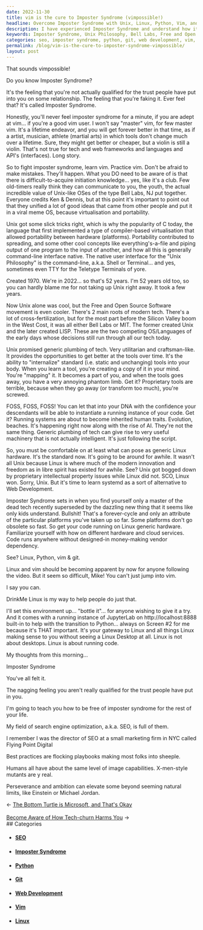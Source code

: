 ```yaml
---
date: 2022-11-30
title: vim is the cure to Imposter Syndrome (vimpossible!)
headline: Overcome Imposter Syndrome with Unix, Linux, Python, Vim, and Git!
description: I have experienced Imposter Syndrome and understand how it feels. I'm going to teach people how to be free of this feeling forever by providing an alternative to web development with Linux, Python, Vim, and Git. Vim is a lifetime endeavor and is the native user interface for the Unix Philosophy, created by Bell Labs in 1970, and the Free and Open Source Software movement provides the opportunity to get better with the tools over time.
keywords: Imposter Syndrome, Unix Philosophy, Bell Labs, Free and Open Source Software, Linux, Python, Vim, Git, SEO, Best Practices, Sheeple, Web Development, Perseverance, Ambition, Natural Limits
categories: seo, imposter syndrome, python, git, web development, vim, linux
permalink: /blog/vim-is-the-cure-to-imposter-syndrome-vimpossible/
layout: post
---
```



That sounds vimpossible!

Do you know Imposter Syndrome?

It's the feeling that you're not actually qualified for the trust people have
put into you on some relationship. The feeling that you're faking it. Ever feel
that? It's called Imposter Syndrome.

Honestly, you'll never feel imposter syndrome for a minute, if you are adept at
vim... if you're a good vim user. I won't say "master" vim, for few master vim.
It's a lifetime endeavor, and you will get forever better in that time, as if a
artist, musician, athlete (martial arts) in which tools don't change much over
a lifetime. Sure, they might get better or cheaper, but a violin is still a
violin. That's not true for tech and web frameworks and languages and API's
(interfaces). Long story.

So to fight imposter syndrome, learn vim. Practice vim. Don't be afraid to
make mistakes. They'll happen. What you DO need to be aware of is that there is
difficult-to-acquire initiation knowledge... yes, like it's a club. Few
old-timers really think they can communicate to you, the youth, the actual
incredible value of Unix-like OSes of the type Bell Labs, NJ put together.
Everyone credits Ken & Dennis, but at this point it's important to point out
that they unified a lot of good ideas that came from other people and put it in
a viral meme OS, because virtualisation and portability.

Unix got some slick tricks right, which is why the popularity of C today, the
language that first implemented a type of compiler-based virtualisation that
allowed portability between hardware (platforms). Portability contributed to
spreading, and some other cool concepts like everything's-a-file and piping
output of one program to the input of another, and how all this is generally
command-line interface native. The native user interface for the "Unix
Philosophy" is the command-line, a.k.a. Shell or Terminal... and yes, sometimes
even TTY for the Teletype Terminals of yore.

Created 1970. We're in 2022... so that's 52 years. I'm 52 years old too, so you
can hardly blame me for not taking up Unix right away. It took a few years.

Now Unix alone was cool, but the Free and Open Source Software movement is even
cooler. There's 2 main roots of modern tech. There's a lot of
cross-fertilization, but for the most part before the Silicon Valley boom in
the West Cost, it was all either Bell Labs or MIT. The former created Unix and
the later created LISP. These are the two competing OS/Languages of the early
days whose decisions still run through all our tech today.

Unix promised generic plumbing of tech. Very utilitarian and craftsman-like. It
provides the opportunities to get better at the tools over time. It's the
ability to "internalize" standard (i.e. static and unchanging) tools into your
body. When you learn a tool, you're creating a copy of it in your mind. You're
"mapping" it. It becomes a part of you, and when the tools goes away, you have
a very annoying phantom limb. Get it? Proprietary tools are terrible, because
when they go away (or transform too much), you're screwed.

FOSS, FOSS, FOSS! You can let that into your DNA with the confidence your
descendants will be able to instantiate a running instance of your code. Get
it? Running systems are about to become inherited human traits. Evolution,
beaches. It's happening right now along with the rise of AI. They're not the
same thing. Generic plumbing of tech can give rise to very useful machinery
that is not actually intelligent. It's just following the script.

So, you must be comfortable on at least what can pose as generic Linux
hardware. It's the standard now. It's going to be around for awhile. It wasn't
all Unix because Linux is where much of the modern innovation and freedom as in
libre spirit has existed for awhile. See? Unix got bogged down by proprietary
intellectual property issues while Linux did not. SCO, Linux won. Sorry, Unix.
But it's time to learn systemd as a sort of alternative to Web Development.

Imposter Syndrome sets in when you find yourself only a master of the dead tech
recently superseded by the dazzling new thing that it seems like only kids
understand. Bullshit! That's a forever-cycle and only an attribute of the
particular platforms you've taken up so far. Some platforms don't go obsolete
so fast. So get your code running on Linux generic hardware. Familiarize
yourself with how on different hardware and cloud services. Code runs anywhere
without designed-in money-making vendor dependency.

See? Linux, Python, vim & git.

Linux and vim should be becoming apparent by now for anyone following the
video. But it seem so difficult, Mike! You can't just jump into vim.

I say you can.

DrinkMe Linux is my way to help people do just that.

I'll set this environment up... "bottle it"... for anyone wishing to give it a
try. And it comes with a running instance of JupyterLab on
http://localhost:8888 built-in to help with the transition to Python... always
on Screen #2 for me because it's THAT important. It's your gateway to Linux and
all things Linux making sense to you without seeing a Linux Desktop at all.
Linux is not about desktops. Linux is about running code.

My thoughts from this morning...

Imposter Syndrome

You've all felt it.

The nagging feeling you aren't really qualified for the trust people have put
in you.

I'm going to teach you how to be free of imposter syndrome for the rest of your
life.

My field of search engine optimization, a.k.a. SEO, is full of them.

I remember I was the director of SEO at a small marketing firm in NYC called
Flying Point Digital

Best practices are flocking playbooks making most folks into sheeple.

Humans all have about the same level of image capabilities. X-men-style mutants
are y real.

Perseverance and ambition can elevate some beyond seeming natural limits, like
Einstein or Michael Jordan.


<div class="arrow-links"><div class="post-nav-prev"><span class="arrow">&larr;&nbsp;</span><a href="/blog/the-bottom-turtle-is-microsoft-and-that-s-okay/">The Bottom Turtle is Microsoft, and That's Okay</a></div> &nbsp; <div class="post-nav-next"><a href="/blog/become-aware-of-how-tech-churn-harms-you/">Become Aware of How Tech-churn Harms You</a><span class="arrow">&nbsp;&rarr;</span></div></div>
## Categories

<ul>
<li><h4><a href='/seo/'>SEO</a></h4></li>
<li><h4><a href='/imposter-syndrome/'>Imposter Syndrome</a></h4></li>
<li><h4><a href='/python/'>Python</a></h4></li>
<li><h4><a href='/git/'>Git</a></h4></li>
<li><h4><a href='/web-development/'>Web Development</a></h4></li>
<li><h4><a href='/vim/'>Vim</a></h4></li>
<li><h4><a href='/linux/'>Linux</a></h4></li></ul>